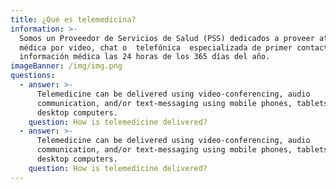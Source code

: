 ```yaml
---
title: ¿Qué es telemedicina?
information: >-
  Somos un Proveedor de Servicios de Salud (PSS) dedicados a proveer atención
  médica por video, chat o  telefónica  especializada de primer contacto
  información médica las 24 horas de los 365 días del año.
imageBanner: /img/img.png
questions:
  - answer: >-
      Telemedicine can be delivered using video-conferencing, audio
      communication, and/or text-messaging using mobile phones, tablets, and
      desktop computers.
    question: How is telemedicine delivered?
  - answer: >-
      Telemedicine can be delivered using video-conferencing, audio
      communication, and/or text-messaging using mobile phones, tablets, and
      desktop computers.
    question: How is telemedicine delivered?
---
```


